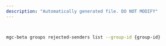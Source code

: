 ```yaml
---
description: "Automatically generated file. DO NOT MODIFY"
---
```


```bash


mgc-beta groups rejected-senders list --group-id {group-id}

```